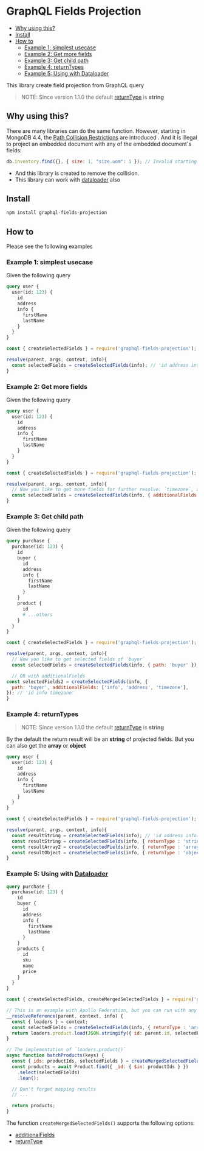 # GraphQL Fields Projection

- [Why using this?](#why-using-this)
- [Install](#install)
- [How to](#how-to)
  - [Example 1: simplest usecase](#example-1-simplest-usecase)
  - [Example 2: Get more fields](#example-2-get-more-fields)
  - [Example 3: Get child path](#example-3-get-child-path)
  - [Example 4: returnTypes](#example-4-returntypes)
  - [Example 5: Using with Dataloader](#example-5-using-with-dataloader)

This library create field projection from GraphQL query

> NOTE: Since version 1.1.0 the default [returnType](#example-4-returntypes) is **string**

## Why using this?

There are many libraries can do the same function. However, starting in MongoDB 4.4, the [Path Collision Restrictions](mongodb.com/docs/v4.4/release-notes/4.4-compatibility/#path-collision-restrictions) are introduced . And it is illegal to project an embedded document with any of the embedded document's fields:

```js
db.inventory.find({}, { size: 1, "size.uom": 1 }); // Invalid starting in 4.4
```

- And this library is created to remove the collision.
- This library can work with [dataloader](#example-5-using-with-dataloader) also

## Install

```sh
npm install graphql-fields-projection
```

## How to

Please see the following examples

### Example 1: simplest usecase

Given the following query

```graphql
query user {
  user(id: 123) {
    id
    address
    info {
      firstName
      lastName
    }
  }
}
```

```js
const { createSelectedFields } = require('graphql-fields-projection');

resolve(parent, args, context, info){
  const selectedFields = createSelectedFields(info); // 'id address info.firstName info.lastName'
}
```

### Example 2: Get more fields

Given the following query

```graphql
query user {
  user(id: 123) {
    id
    address
    info {
      firstName
      lastName
    }
  }
}
```

```js
const { createSelectedFields } = require('graphql-fields-projection');

resolve(parent, args, context, info){
  // Now you like to get more fields for further resolve: `timezone`, and `info` object
  const selectedFields = createSelectedFields(info, { additionalFields: ['info', 'address', 'timezone'] }); // 'id info timezone'
}
```

### Example 3: Get child path

Given the following query

```graphql
query purchase {
  purchase(id: 123) {
    id
    buyer {
      id
      address
      info {
        firstName
        lastName
      }
    }
    product {
      id
      # ...others
    }
  }
}
```

```js
const { createSelectedFields } = require('graphql-fields-projection');

resolve(parent, args, context, info){
  // Now you like to get selected fields of `buyer`
  const selectedFields = createSelectedFields(info, { path: 'buyer' }); // 'id address info.firstName info.lastName'

  // OR with additionalFields
const selectedFields2 = createSelectedFields(info, {
  path: 'buyer', additionalFields: ['info', 'address', 'timezone'],
}); // 'id info timezone'
}
```

### Example 4: returnTypes

> NOTE: Since version 1.1.0 the default [returnType](#example-4-returntypes) is **string**

By the default the return result will be an **string** of projected fields. But you can also get the **array** or **object**

```graphql
query user {
  user(id: 123) {
    id
    address
    info {
      firstName
      lastName
    }
  }
}
```

```js
const { createSelectedFields } = require('graphql-fields-projection');

resolve(parent, args, context, info){
  const resultString = createSelectedFields(info); // 'id address info.firstName info.lastName'
  const resultString = createSelectedFields(info, { returnType : 'string' } ); // 'id address info.firstName info.lastName'
  const resultArray2 = createSelectedFields(info, { returnType : 'array' }); // [ 'id', 'address', 'info.firstName', 'info.lastName' ]
  const resultObject = createSelectedFields(info, { returnType : 'object' }); // { id: 1, address: 1, 'info.firstName': 1, 'info.lastName': 1 }
}
```

### Example 5: Using with [Dataloader](https://github.com/graphql/dataloader)

```graphql
query purchase {
  purchase(id: 123) {
    id
    buyer {
      id
      address
      info {
        firstName
        lastName
      }
    }
    products {
      id
      sku
      name
      price
    }
  }
}
```

```js
const { createSelectedFields, createMergedSelectedFields } = require('graphql-fields-projection');

// This is an example with Apollo Federation, but you can run with any resolvers
__resolveReference(parent, context, info) {
  const { loaders } = context;
  const selectedFields = createSelectedFields(info, { returnType : 'array' });
  return loaders.product.load(JSON.stringify({ id: parent.id, selectedFields }));
}

// The implementation of `loaders.product()`
async function batchProducts(keys) {
  const { ids: productIds, selectedFields } = createMergedSelectedFields(keys);
  const products = await Product.find({ _id: { $in: productIds } })
    .select(selectedFields)
    .lean();

  // Don't forget mapping results
  // ...

  return products;
}
```

The function `createMergedSelectedFields()` supports the following options:

- [additionalFields](#example-2-get-more-fields)
- [returnType](#example-4-returntypes)
